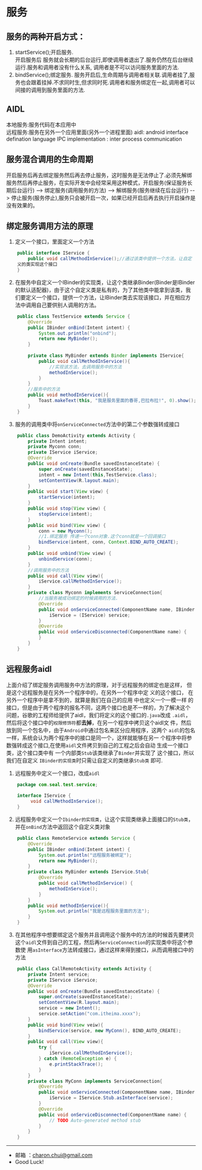 服务
===

服务的两种开启方式：
---

1. startService();开启服务.  
开启服务后 服务就会长期的后台运行,即使调用者退出了.服务仍然在后台继续运行.服务和调用者没有什么关系, 调用者是不可以访问服务里面的方法.
2. bindService();绑定服务.
服务开启后,生命周期与调用者相关联.调用者挂了,服务也会跟着挂掉.不求同时生,但求同时死.调用者和服务绑定在一起,调用者可以间接的调用到服务里面的方法.

AIDL
---

本地服务:服务代码在本应用中    
远程服务:服务在另外一个应用里面(另外一个进程里面)
aidl: android interface defination language
IPC implementation : inter process communication

服务混合调用的生命周期
---

开启服务后再去绑定服务然后再去停止服务，这时服务是无法停止了.必须先解绑服务然后再停止服务，在实际开发中会经常采用这种模式，开启服务(保证服务长期后台运行) --> 绑定服务(调用服务的方法) --> 解绑服务(服务继续在后台运行) --> 停止服务(服务停止),服务只会被开启一次，如果已经开启后再去执行开启操作是没有效果的。    

绑定服务调用方法的原理
---

1. 定义一个接口，里面定义一个方法
```java
    public interface IService {
        public void callMethodInService();//通过该类中提供一个方法，让自定 
    义的类实现这个接口
    }
```
2. 在服务中自定义一个IBinder的实现类，让这个类继承Binder(Binder是IBinder的默认适配器)，由于这个自定义类是私有的，为了其他类中能拿到该类，我们要定义一个接口，提供一个方法，让IBinder类去实现该接口，并在相应方法中调用自己要供别人调用的方法。   
```java
    public class TestService extends Service {
    	@Override
    	public IBinder onBind(Intent intent) {
        	System.out.println("onbind");
        	return new MyBinder();
    	}
        
    	private class MyBinder extends Binder implements IService{
        	public void callMethodInService(){
                //实现该方法，去调用服务中的方法
            	methodInService();
        	}
    	}
        //服务中的方法
    	public void methodInService(){
        	Toast.makeText(this, "我是服务里面的春哥,巴拉布拉!", 0).show();
    	}
    }
```
3. 服务的调用类中将`onServiceConnected`方法中的第二个参数强转成接口
```java
    public class DemoActivity extends Activity {
        private Intent intent;
        private Myconn conn;
        private IService iService;
        @Override
        public void onCreate(Bundle savedInstanceState) {
            super.onCreate(savedInstanceState);
            intent = new Intent(this,TestService.class);
            setContentView(R.layout.main);
        }
        public void start(View view) {
            startService(intent);
        }
        public void stop(View view) {
            stopService(intent);
        }
        public void bind(View view) {
            conn = new Myconn();
            //1.绑定服务 传递一个conn对象.这个conn就是一个回调接口
            bindService(intent, conn, Context.BIND_AUTO_CREATE);
        }
        public void unbind(View view) {
            unbindService(conn);
        }
        //调用服务中的方法
        public void call(View view){
            iService.callMethodInService();
        }
        private class Myconn implements ServiceConnection{
            //当服务被成功绑定的时候调用的方法.
            @Override
            public void onServiceConnected(ComponentName name, IBinder service) {//第二个参数就是服务中的onBind方法的返回值
                iService = (IService) service;
            }
            @Override
            public void onServiceDisconnected(ComponentName name) {
            }
        }
    } 
```

远程服务aidl
---
    
上面介绍了绑定服务调用服务中方法的原理，对于远程服务的绑定也是这样，
但是这个远程服务是在另外一个程序中的，在另外一个程序中定 义的这个接口，
在另外一个程序中是拿不到的，就算是我们在自己的应用 中也定义一个一模一样
的接口，但是由于两个程序的报名不同，这两个接口也是不一样的，为了解决这个
问题，谷歌的工程师给提供了aidl，我们将定义的这个接口的`.java`改成 `.aidl`，
然后将这个接口中的`权限修饰符`都**去掉**，在另一个程序中拷贝这个aidl文 
件，然后放到同一个包名中，由于`Android`中通过包名来区分应用程序，这两个 
`aidl`的包名一样，系统会认为两个程序中的接口是同一个，这样就能够在另一
个程序中将参数强转成这个接口,在使用`aidl`文件拷贝到自己的工程之后会自动
生成一个接口类，这个接口类中有 一个内部类`Stub`该类继承了`Binder`并实现了
这个接口，所以我们在自定义 `IBinder的实现类`时只需让自定义的类继承`Stub类`
即可.

1. 远程服务中定义一个接口，改成`aidl`
```java
    package com.seal.test.service;
    
    interface IService {
         void callMethodInService();
    }
```

2. 远程服务中定义一个`Ibinder的实现类`，让这个实现类继承上面接口的`Stub类`，
并在`onBind`方法中返回这个自定义类对象 
```java
    public class RemoteService extends Service {
        @Override
    	public IBinder onBind(Intent intent) {
        	System.out.println("远程服务被绑定");
        	return new MyBinder();
    	}
    	private class MyBinder extends IService.Stub{
        	@Override
        	public void callMethodInService() {
            	methodInService();
        	}
    	}
    	public void methodInService(){
        	System.out.println("我是远程服务里面的方法");
    	}
	}
```

3. 在其他程序中想要绑定这个服务并且调用这个服务中的方法的时候首先要拷贝 
这个`aidl`文件到自己的工程，然后再`ServiceConnection`的实现类中将这个参数使 
用`asInterface`方法转成接口，通过这样来得到接口，从而调用接口中的方法    
```java
    public class CallRemoteActivity extends Activity {
        private Intent service;
        private IService iService;
        @Override
        public void onCreate(Bundle savedInstanceState) {
            super.onCreate(savedInstanceState);
            setContentView(R.layout.main);
            service = new Intent();
            service.setAction("com.itheima.xxxx");
        }
        public void bind(View veiw){
            bindService(service, new MyConn(), BIND_AUTO_CREATE);
        }
        public void call(View view){
            try {
                iService.callMethodInService();
            } catch (RemoteException e) {
                e.printStackTrace();
            }
        }
        private class MyConn implements ServiceConnection{
            @Override
            public void onServiceConnected(ComponentName name, IBinder service) {
                iService = IService.Stub.asInterface(service);
            }
            @Override
            public void onServiceDisconnected(ComponentName name) {
                // TODO Auto-generated method stub
            }
        }
    }
```

---

- 邮箱 ：charon.chui@gmail.com  
- Good Luck! 
